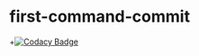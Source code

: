 # first-command-commit
+[![Codacy Badge](https://api.codacy.com/project/badge/Grade/67e6facba07d44e8a681bee0e0971499)](https://app.codacy.com/gh/stepin105061/first-command-commit?utm_source=github.com&utm_medium=referral&utm_content=stepin105061/first-command-commit&utm_campaign=Badge_Grade)
